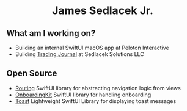 <div align="center">
<h1>James Sedlacek Jr.</h1>
</div>

<div align="left">

## What am I working on?
  
- Building an internal SwiftUI macOS app at Peloton Interactive
- Building [Trading Journal](https://www.sedlacek-solutions.com/portfolio/trading-journal) at Sedlacek Solutions LLC

## Open Source

- [Routing](https://github.com/JamesSedlacek/Routing) SwiftUI library for abstracting navigation logic from views
- [OnboardingKit](https://github.com/JamesSedlacek/OnboardingKit) SwiftUI library for handling onboarding
- [Toast](https://github.com/Sedlacek-Solutions/Toast) Lightweight SwiftUI Library for displaying toast messages

